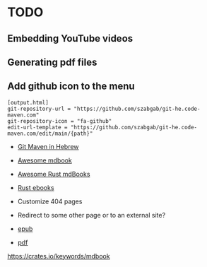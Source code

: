 # TODO



## Embedding YouTube videos


## Generating pdf files

## Add github icon to the menu

```
[output.html]
git-repository-url = "https://github.com/szabgab/git-he.code-maven.com"
git-repository-icon = "fa-github"
edit-url-template = "https://github.com/szabgab/git-he.code-maven.com/edit/main/{path}"
```


* [Git Maven in Hebrew](https://git-he.code-maven.com/)

* [Awesome mdbook](https://github.com/softprops/awesome-mdbook)

* [Awesome Rust mdBooks](https://github.com/smhmayboudi/awesome-rust-mdbooks)

* [Rust ebooks](https://rust-ebooks.code-maven.com/)

* Customize 404 pages

* Redirect to some other page or to an external site?


* [epub](https://crates.io/crates/mdbook-epub)
* [pdf](https://crates.io/crates/mdbook-pdf)

https://crates.io/keywords/mdbook

